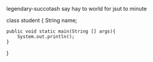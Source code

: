  legendary-succotash
say hay to  world for jsut to minute

class student {
    String name;

    public void static main(String [] args){
        System.out.println();
    }
}
